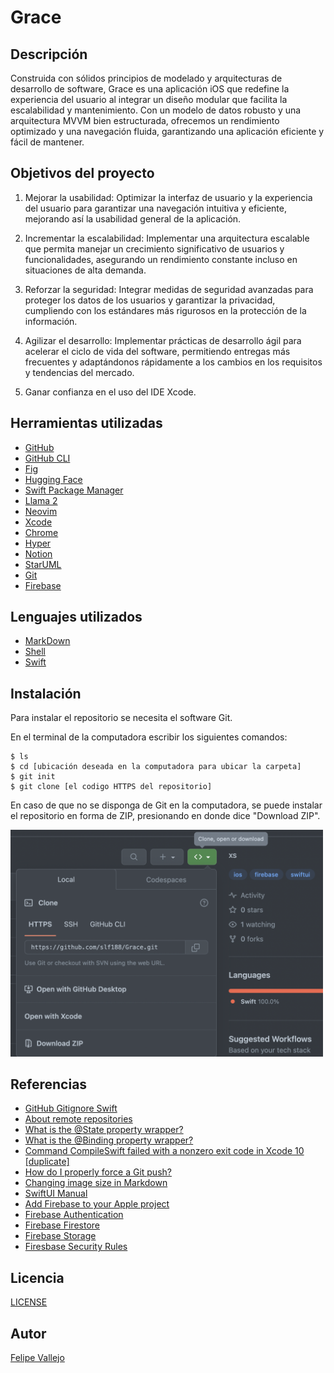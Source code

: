 # Grace

## Descripción

Construida con sólidos principios de modelado y arquitecturas de desarrollo de software, Grace es una aplicación iOS que redefine la experiencia del usuario al integrar un diseño modular que facilita la escalabilidad y mantenimiento. Con un modelo de datos robusto y una arquitectura MVVM bien estructurada, ofrecemos un rendimiento optimizado y una navegación fluida, garantizando una aplicación eficiente y fácil de mantener.


## Objetivos del proyecto

1. Mejorar la usabilidad: Optimizar la interfaz de usuario y la experiencia del usuario para garantizar una navegación intuitiva y eficiente, mejorando así la usabilidad general de la aplicación.

2. Incrementar la escalabilidad: Implementar una arquitectura escalable que permita manejar un crecimiento significativo de usuarios y funcionalidades, asegurando un rendimiento constante incluso en situaciones de alta demanda.

3. Reforzar la seguridad: Integrar medidas de seguridad avanzadas para proteger los datos de los usuarios y garantizar la privacidad, cumpliendo con los estándares más rigurosos en la protección de la información.

4. Agilizar el desarrollo: Implementar prácticas de desarrollo ágil para acelerar el ciclo de vida del software, permitiendo entregas más frecuentes y adaptándonos rápidamente a los cambios en los requisitos y tendencias del mercado.

5. Ganar confianza en el uso del IDE Xcode.


## Herramientas utilizadas

- [GitHub](https://github.com/)
- [GitHub CLI](https://cli.github.com/)
- [Fig](https://fig.io/)
- [Hugging Face](https://huggingface.co/)
- [Swift Package Manager](https://github.com/apple/swift-package-manager)
- [Llama 2](https://huggingface.co/)
- [Neovim](https://neovim.io/)
- [Xcode](https://developer.apple.com/xcode/)
- [Chrome](https://www.google.com/chrome/)
- [Hyper](https://hyper.is/)
- [Notion](https://www.notion.so/)
- [StarUML](http://staruml.io/)
- [Git](https://git-scm.com/)
- [Firebase](https://firebase.google.com/)

## Lenguajes utilizados

- [MarkDown](https://www.markdownguide.org/)
- [Shell](https://en.wikipedia.org/wiki/Shell_script)
- [Swift](https://developer.apple.com/swift/)

## Instalación

Para instalar el repositorio se necesita el software Git.

En el terminal de la computadora escribir los siguientes comandos:

```zh
$ ls
$ cd [ubicación deseada en la computadora para ubicar la carpeta]
$ git init
$ git clone [el codigo HTTPS del repositorio]

```

En caso de que no se disponga de Git en la computadora, se puede instalar el repositorio en forma de ZIP, presionando en donde dice "Download ZIP".

<img src="inst.png" alt="inst" width="500"/>

## Referencias

- [GitHub Gitignore Swift](https://github.com/github/gitignore/blob/main/Swift.gitignore)
- [About remote repositories](https://docs.github.com/en/get-started/getting-started-with-git/about-remote-repositories#cloning-with-https-urls)
- [What is the @State property wrapper?](https://www.hackingwithswift.com/quick-start/swiftui/what-is-the-state-property-wrapper#:~:text=SwiftUI%20uses%20the%20%40State%20property,shared%20storage%20managed%20by%20SwiftUI)
- [What is the @Binding property wrapper?](https://www.hackingwithswift.com/quick-start/swiftui/what-is-the-binding-property-wrapper)
- [Command CompileSwift failed with a nonzero exit code in Xcode 10 [duplicate]](https://stackoverflow.com/questions/52387452/command-compileswift-failed-with-a-nonzero-exit-code-in-xcode-10/53007533#53007533)
- [How do I properly force a Git push?](https://stackoverflow.com/questions/5509543/how-do-i-properly-force-a-git-push)
- [Changing image size in Markdown](https://stackoverflow.com/questions/14675913/changing-image-size-in-markdown)
- [SwiftUI Manual](https://developer.apple.com/documentation/swiftui/)
- [Add Firebase to your Apple project](https://firebase.google.com/docs/ios/setup)
- [Firebase Authentication](https://firebase.google.com/docs/auth/ios/password-auth)
- [Firebase Firestore](https://firebase.google.com/docs/firestore)
- [Firebase Storage](https://firebase.google.com/docs/storage)
- [Firesbase Security Rules](https://firebase.google.com/docs/rules)

## Licencia

[LICENSE](LICENSE)

## Autor

[Felipe Vallejo](https://twitter.com/slf188)
